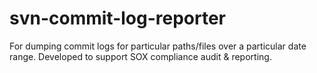 svn-commit-log-reporter
=======================

For dumping commit logs for particular paths/files over a particular date range. Developed to support SOX compliance audit &amp; reporting.